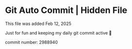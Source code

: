 # Git Auto Commit | Hidden File

This file was added Feb 12, 2025

Just for fun and keeping my daily git commit active 🤪

commit number: 2988940
